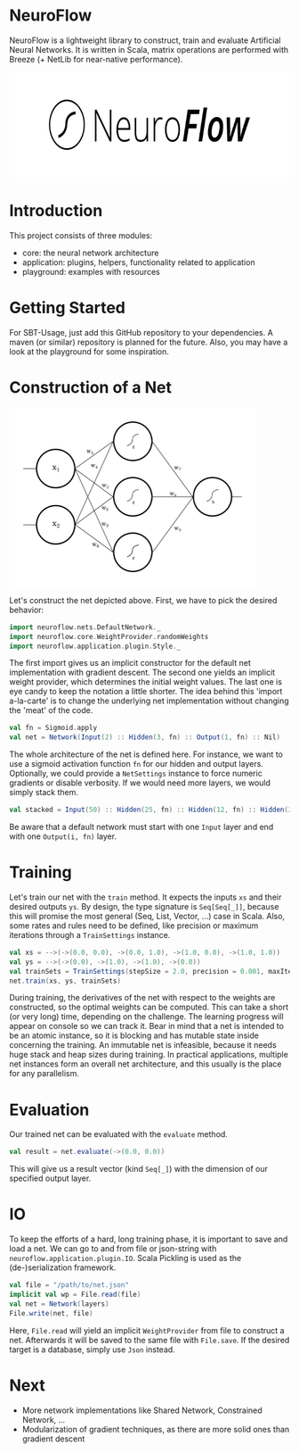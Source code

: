 # NeuroFlow

NeuroFlow is a lightweight library to construct, train and evaluate Artificial Neural Networks.
It is written in Scala, matrix operations are performed with Breeze (+ NetLib for near-native performance).

<img src="https://raw.githubusercontent.com/zenecture/zenecture-docs/master/neuroflow/logo.png" width=707 height=190 />

# Introduction

This project consists of three modules:

- core: the neural network architecture
- application: plugins, helpers, functionality related to application
- playground: examples with resources
    
# Getting Started

For SBT-Usage, just add this GitHub repository to your dependencies. A maven (or similar) repository is planned for the future.
Also, you may have a look at the playground for some inspiration.

# Construction of a Net  

<img src="https://raw.githubusercontent.com/zenecture/zenecture-docs/master/neuroflow/arch.png" width=443 height=320 />

Let's construct the net depicted above. First, we have to pick the desired behavior:

```scala
import neuroflow.nets.DefaultNetwork._
import neuroflow.core.WeightProvider.randomWeights
import neuroflow.application.plugin.Style._
```

The first import gives us an implicit constructor for the default net implementation with gradient descent. 
The second one yields an implicit weight provider, which determines the initial weight values. The last one is eye candy to keep the notation a little shorter. 
The idea behind this 'import a-la-carte' is to change the underlying net implementation without changing the 'meat' of the code.

```scala
val fn = Sigmoid.apply
val net = Network(Input(2) :: Hidden(3, fn) :: Output(1, fn) :: Nil)
```

The whole architecture of the net is defined here. For instance, we want to use a sigmoid activation function `fn` for our hidden and output layers. Optionally, we could provide a `NetSettings` instance to force numeric gradients or disable verbosity. If we would need more layers, we would simply stack them.

```scala
val stacked = Input(50) :: Hidden(25, fn) :: Hidden(12, fn) :: Hidden(3, fn) :: Output(1, fn) :: Nil
```

Be aware that a default network must start with one `Input` layer and end with one `Output(i, fn)` layer. 

# Training

Let's train our net with the `train` method. It expects the inputs `xs` and their desired outputs `ys`. By design, the type signature is `Seq[Seq[_]]`, because this will promise the most general (Seq, List, Vector, ...) case in Scala.
Also, some rates and rules need to be defined, like precision or maximum iterations through a `TrainSettings` instance.

```scala
val xs = -->(->(0.0, 0.0), ->(0.0, 1.0), ->(1.0, 0.0), ->(1.0, 1.0))
val ys = -->(->(0.0), ->(1.0), ->(1.0), ->(0.0))
val trainSets = TrainSettings(stepSize = 2.0, precision = 0.001, maxIterations = 10000)
net.train(xs, ys, trainSets)
```

During training, the derivatives of the net with respect to the weights are constructed, so the optimal weights can be computed. This can take a short (or very long) time, depending on the challenge. The learning progress will appear on console so we can track it. Bear in mind that a net is intended to be an atomic instance, so it is blocking and has mutable state inside concerning the training. An immutable net is infeasible, because it needs huge stack and heap sizes during training. In practical applications, multiple net instances form an overall net architecture, and this usually is the place for any parallelism.

# Evaluation

Our trained net can be evaluated with the `evaluate` method.

```scala
val result = net.evaluate(->(0.0, 0.0))
```

This will give us a result vector (kind `Seq[_]`) with the dimension of our specified output layer.

# IO

To keep the efforts of a hard, long training phase, it is important to save and load a net.
We can go to and from file or json-string with `neuroflow.application.plugin.IO`. Scala Pickling is used as the (de-)serialization framework.

```scala
val file = "/path/to/net.json"
implicit val wp = File.read(file)
val net = Network(layers)
File.write(net, file)
```

Here, `File.read` will yield an implicit `WeightProvider` from file to construct a net.
Afterwards it will be saved to the same file with `File.save`. If the desired target is a database, simply use `Json` instead.

# Next

- More network implementations like Shared Network, Constrained Network, ...
- Modularization of gradient techniques, as there are more solid ones than gradient descent